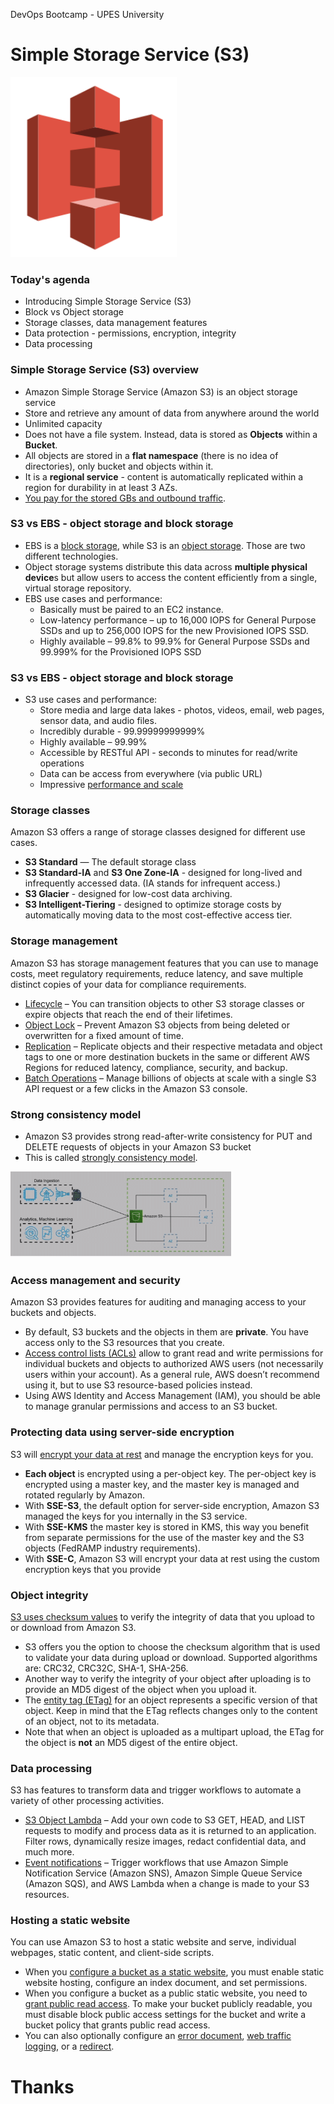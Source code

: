 [comment]: # (mdslides presentation.md --include media)

[comment]: # (THEME = white)
[comment]: # (CODE_THEME = base16/zenburn)
[comment]: # (The list of themes is at https://revealjs.com/themes/)
[comment]: # (The list of code themes is at https://highlightjs.org/)

[comment]: # (controls: true)
[comment]: # (keyboard: true)
[comment]: # (markdown: { smartypants: true })
[comment]: # (hash: false)
[comment]: # (respondToHashChanges: false)
[comment]: # (width: 1500)
[comment]: # (height: 1000)

DevOps Bootcamp - UPES University

# Simple Storage Service (S3)

![](media/s3logo.png)

[comment]: # (!!!)

### Today's agenda

- Introducing Simple Storage Service (S3)
- Block vs Object storage
- Storage classes, data management features
- Data protection - permissions, encryption, integrity
- Data processing

[comment]: # (!!!)

### Simple Storage Service (S3) overview


- Amazon Simple Storage Service (Amazon S3) is an object storage service
- Store and retrieve any amount of data from anywhere around the world
- Unlimited capacity
- Does not have a file system. Instead, data is stored as **Objects** within a **Bucket**.
- All objects are stored in a **flat namespace** (there is no idea of directories), only bucket and objects within it.
- It is a **regional service** - content is automatically replicated within a region for durability in at least 3 AZs.
- [You pay for the stored GBs and outbound traffic](https://aws.amazon.com/s3/pricing/).

[comment]: # (!!!)

### S3 vs EBS - object storage and block storage

- EBS is a [block storage](https://aws.amazon.com/what-is/block-storage/), while S3 is an [object storage](https://aws.amazon.com/what-is/object-storage/). Those are two different technologies.
- Object storage systems distribute this data across **multiple physical device**s but allow users to access the content efficiently from a single, virtual storage repository.
- EBS use cases and performance:
  - Basically must be paired to an EC2 instance.
  - Low-latency performance – up to 16,000 IOPS for General Purpose SSDs and up to 256,000 IOPS for the new Provisioned IOPS SSD.
  - Highly available – 99.8% to 99.9% for General Purpose SSDs and 99.999% for the Provisioned IOPS SSD


[comment]: # (!!! data-auto-animate)

### S3 vs EBS - object storage and block storage

- S3 use cases and performance:
  - Store media and large data lakes - photos, videos, email, web pages, sensor data, and audio files.
  - Incredibly durable - 99.99999999999%
  - Highly available – 99.99%
  - Accessible by RESTful API - seconds to minutes for read/write operations  
  - Data can be access from everywhere (via public URL)
  - Impressive [performance and scale](https://docs.aws.amazon.com/AmazonS3/latest/userguide/optimizing-performance.html)

[comment]: # (!!! data-auto-animate)

### Storage classes

Amazon S3 offers a range of storage classes designed for different use cases.

- **S3 Standard** — The default storage class
- **S3 Standard-IA** and **S3 One Zone-IA** - designed for long-lived and infrequently accessed data. (IA stands for infrequent access.)
- **S3 Glacier** - designed for low-cost data archiving.
- **S3 Intelligent-Tiering** - designed to optimize storage costs by automatically moving data to the most cost-effective access tier.

[comment]: # (!!!  data-auto-animate)

### Storage management

Amazon S3 has storage management features that you can use to manage costs, meet regulatory requirements, reduce latency, and save multiple distinct copies of your data for compliance requirements.

- [Lifecycle](https://docs.aws.amazon.com/AmazonS3/latest/userguide/object-lifecycle-mgmt.html) – You can transition objects to other S3 storage classes or expire objects that reach the end of their lifetimes.
- [Object Lock](https://docs.aws.amazon.com/AmazonS3/latest/userguide/object-lock.html) – Prevent Amazon S3 objects from being deleted or overwritten for a fixed amount of time.
- [Replication](https://docs.aws.amazon.com/AmazonS3/latest/userguide/replication.html) – Replicate objects and their respective metadata and object tags to one or more destination buckets in the same or different AWS Regions for reduced latency, compliance, security, and backup.
- [Batch Operations](https://docs.aws.amazon.com/AmazonS3/latest/userguide/batch-ops.html) – Manage billions of objects at scale with a single S3 API request or a few clicks in the Amazon S3 console.

[comment]: # (!!!)

### Strong consistency model

- Amazon S3 provides strong read-after-write consistency for PUT and DELETE requests of objects in your Amazon S3 bucket
- This is called [strongly consistency model](https://docs.aws.amazon.com/AmazonS3/latest/userguide/Welcome.html#ConsistencyModel).

<img src="media/aws_strong.gif" width="70%">

[comment]: # (!!!)

### Access management and security

Amazon S3 provides features for auditing and managing access to your buckets and objects.

- By default, S3 buckets and the objects in them are **private**. You have access only to the S3 resources that you create.
- [Access control lists (ACLs)](https://docs.aws.amazon.com/AmazonS3/latest/userguide/acls.html) allow to grant read and write permissions for individual buckets and objects to authorized AWS users (not necessarily users within your account). As a general rule, AWS doesn’t  recommend using it, but to use S3 resource-based policies instead.
- Using AWS Identity and Access Management (IAM), you should be able to manage granular permissions and access to an S3 bucket.


[comment]: # (!!!)

### Protecting data using server-side encryption

S3 will [encrypt your data at rest](https://docs.aws.amazon.com/AmazonS3/latest/userguide/serv-side-encryption.html) and manage the encryption keys for you.

- **Each object** is encrypted using a per-object key. The per-object key is encrypted using a master key, and the master key is managed and rotated regularly by Amazon.
- With **SSE-S3**, the default option for server-side encryption, Amazon S3 managed the keys for you internally in the S3 service.
- With **SSE-KMS** the master key is stored in KMS, this way you benefit from separate permissions for the use of the master key and the S3 objects (FedRAMP industry requirements).
- With **SSE-C**, Amazon S3 will encrypt your data at rest using the custom encryption keys that you provide

[comment]: # (!!!)

### Object integrity

[S3 uses checksum values](https://docs.aws.amazon.com/AmazonS3/latest/userguide/checking-object-integrity.html) to verify the integrity of data that you upload to or download from Amazon S3.

- S3 offers you the option to choose the checksum algorithm that is used to validate your data during upload or download. Supported algorithms are: CRC32, CRC32C, SHA-1, SHA-256.
- Another way to verify the integrity of your object after uploading is to provide an MD5 digest of the object when you upload it.
- The [entity tag (ETag)](https://docs.aws.amazon.com/AmazonS3/latest/userguide/checking-object-integrity.html#checking-object-integrity-etag-and-md5) for an object represents a specific version of that object. Keep in mind that the ETag reflects changes only to the content of an object, not to its metadata.
- Note that when an object is uploaded as a multipart upload, the ETag for the object is **not** an MD5 digest of the entire object.


[comment]: # (!!!)

### Data processing

S3 has features to transform data and trigger workflows to automate a variety of other processing activities.

- [S3 Object Lambda](https://docs.aws.amazon.com/AmazonS3/latest/userguide/transforming-objects.html) – Add your own code to S3 GET, HEAD, and LIST requests to modify and process data as it is returned to an application. Filter rows, dynamically resize images, redact confidential data, and much more.
- [Event notifications](https://docs.aws.amazon.com/AmazonS3/latest/userguide/NotificationHowTo.html) – Trigger workflows that use Amazon Simple Notification Service (Amazon SNS), Amazon Simple Queue Service (Amazon SQS), and AWS Lambda when a change is made to your S3 resources.


[comment]: # (!!!)

### Hosting a static website

You can use Amazon S3 to host a static website and serve, individual webpages, static content, and client-side scripts.

- When you [configure a bucket as a static website](https://docs.aws.amazon.com/AmazonS3/latest/userguide/HostingWebsiteOnS3Setup.html), you must enable static website hosting, configure an index document, and set permissions.
- When you configure a bucket as a public static website, you need to [grant public read access](https://docs.aws.amazon.com/AmazonS3/latest/userguide/WebsiteAccessPermissionsReqd.html). To make your bucket publicly readable, you must disable block public access settings for the bucket and write a bucket policy that grants public read access.
- You can also optionally configure an [error document](https://docs.aws.amazon.com/AmazonS3/latest/userguide/CustomErrorDocSupport.html), [web traffic logging](https://docs.aws.amazon.com/AmazonS3/latest/userguide/LoggingWebsiteTraffic.html), or a [redirect](https://docs.aws.amazon.com/AmazonS3/latest/userguide/how-to-page-redirect.html).


[comment]: # (!!!)

# Thanks

[comment]: # (!!! data-background-color="aquamarine")



